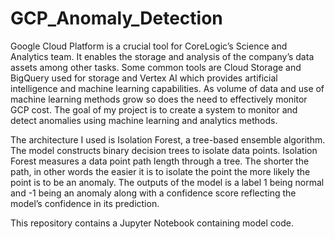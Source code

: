 # GCP_Anomaly_Detection

Google Cloud Platform is a crucial tool for CoreLogic’s Science and Analytics team. It enables the storage and analysis of the company’s data assets among other tasks. Some common tools are Cloud Storage and BigQuery used for storage and Vertex AI which provides artificial intelligence and machine learning capabilities. As volume of data and use of machine learning methods grow so does the need to effectively monitor GCP cost. The goal of my project is to create a system to monitor and detect anomalies using machine learning and analytics methods.

The architecture I used is Isolation Forest, a tree-based ensemble algorithm. The model constructs binary decision trees to isolate data points. Isolation Forest measures a data point path length through a tree. The shorter the path, in other words the easier it is to isolate the point the more  likely the point is to be an anomaly. The outputs of the model is a label 1 being normal and -1 being an anomaly  along with a confidence score reflecting the model’s confidence in its prediction.


This repository contains a Jupyter Notebook containing model code.

